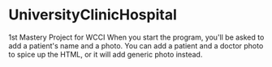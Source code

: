 # UniversityClinicHospital
1st Mastery Project for WCCI
When you start the program, you'll be asked to add a patient's name and a photo.
You can add a patient and a doctor photo to spice up the HTML, or it will add generic photo instead.
